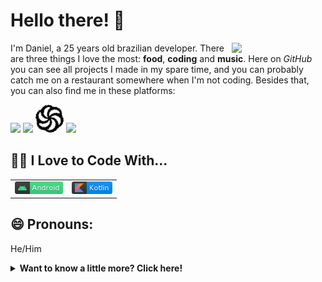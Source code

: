 # Hello there! 👋

<img src="https://media.giphy.com/media/ehIc2Rb3HRrb1YiQBr/giphy.gif" width="150px" align="right" />

I'm Daniel, a 25 years old brazilian developer. There are three things I love the most: <b>food</b>, <b>coding</b> and <b>music</b>. Here on <i>GitHub</i> you can see all projects I made in my spare time, and you can probably catch me on a restaurant somewhere when I'm not coding. Besides that, you can also find me in these platforms:


[<img src="https://img.icons8.com/color/48/000000/stackoverflow.png" />](https://stackoverflow.com/users/9948449/daniel-bertoldi?tab=profile)
[<img src="https://upload.wikimedia.org/wikipedia/commons/1/19/LeetCode_logo_black.png" width="45px" />](https://leetcode.com/danielsoul/)
[<img src="https://raw.githubusercontent.com/DanielSouzaBertoldi/DanielSouzaBertoldi/7f5f459c576dde18d3df2309c384c2c9d16e1308/images/codewars.svg" width="45px" />](https://www.codewars.com/users/DanielSouzaBertoldi)
[<img src="https://img.icons8.com/fluent/48/000000/linkedin.png"/>](https://www.linkedin.com/in/danielsouzabertoldi/)

## 👨‍💻 I Love to Code With...

<table>
  <tr>
    <td align="center" valign="center"><img src="https://raw.githubusercontent.com/DanielSouzaBertoldi/DanielSouzaBertoldi/main/images/android.png" /></td>
    <td align="center" valign="center"><img src="https://raw.githubusercontent.com/DanielSouzaBertoldi/DanielSouzaBertoldi/main/images/Kotlin.png" /></td>
  </tr>
</table>

## 😄 Pronouns:

He/Him

<details>
  <summary><b>Want to know a little more? Click here!</b></summary>

  ## 🔨 I'm currently working on...

  Creating a bunch of different small personal projects. I have a big interest in [Compose](https://developer.android.com/jetpack/compose) and I'm currently trying to learn a bit more about it and implementing it in my projects.
  

  ## 📚 I'm currently learning...

  Jetpack Compose, Dependency Injection with Koin/Dagger 2/Hilt/Anvil, mastering Coroutines & Flow/LiveData and Jetpack Navigation.

  ## 💬 Ask me about:

  - Android Development
  - Memes
  - Favorite bands
  - Places I've been to
  - Favorite foods

  ## <img src="https://raw.githubusercontent.com/DanielSouzaBertoldi/DanielSouzaBertoldi/b837bc4a8637d3b5c6a45571d1e048cd8bc5edd1/images/github.svg" width="30px" /> My GitHub stats

  [![DanielSouzaBertoldi's github stats](https://github-readme-stats.vercel.app/api?username=DanielSouzaBertoldi&count_private=true&show_icons=true&theme=dracula)](https://github.com/DanielSouzaBertoldi/github-readme-stats)
  [![Top Languages](https://github-readme-stats.vercel.app/api/top-langs/?username=DanielSouzaBertoldi&layout=compact&theme=dracula)](https://github.com/anuraghazra/github-readme-stats)

  ## What Am I Listening To

  [![spotify-github-profile](https://spotify-github-profile.vercel.app/api/view?uid=danielsoulb&cover_image=true&theme=default)](https://spotify-github-profile.vercel.app/api/view?uid=danielsoulb&redirect=true)

</details>
